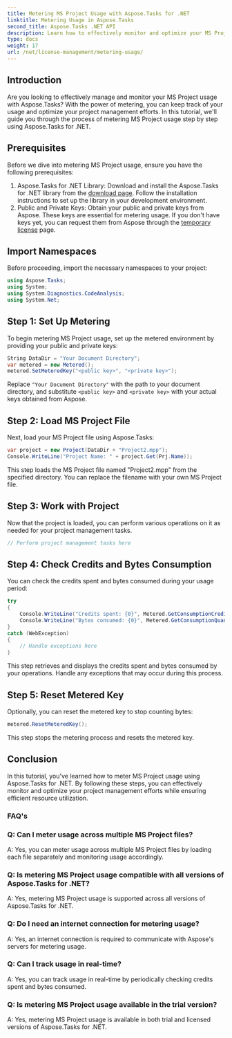 ```yaml
---
title: Metering MS Project Usage with Aspose.Tasks for .NET 
linktitle: Metering Usage in Aspose.Tasks
second_title: Aspose.Tasks .NET API
description: Learn how to effectively monitor and optimize your MS Project usage with Aspose.Tasks for .NET. Step-by-step guide for efficient project management.
type: docs
weight: 17
url: /net/license-management/metering-usage/
---
```

## Introduction
Are you looking to effectively manage and monitor your MS Project usage with Aspose.Tasks? With the power of metering, you can keep track of your usage and optimize your project management efforts. In this tutorial, we'll guide you through the process of metering MS Project usage step by step using Aspose.Tasks for .NET.
## Prerequisites
Before we dive into metering MS Project usage, ensure you have the following prerequisites:
1. Aspose.Tasks for .NET Library: Download and install the Aspose.Tasks for .NET library from the [download page](https://releases.aspose.com/tasks/net/). Follow the installation instructions to set up the library in your development environment.
2. Public and Private Keys: Obtain your public and private keys from Aspose. These keys are essential for metering usage. If you don't have keys yet, you can request them from Aspose through the [temporary license](https://purchase.aspose.com/temporary-license/) page.

## Import Namespaces
Before proceeding, import the necessary namespaces to your project:
```csharp
using Aspose.Tasks;
using System;
using System.Diagnostics.CodeAnalysis;
using System.Net;

```
## Step 1: Set Up Metering
To begin metering MS Project usage, set up the metered environment by providing your public and private keys:
```csharp
String DataDir = "Your Document Directory";
var metered = new Metered();
metered.SetMeteredKey("<public key>", "<private key>");
```
Replace `"Your Document Directory"` with the path to your document directory, and substitute `<public key>` and `<private key>` with your actual keys obtained from Aspose.
## Step 2: Load MS Project File
Next, load your MS Project file using Aspose.Tasks:
```csharp
var project = new Project(DataDir + "Project2.mpp");
Console.WriteLine("Project Name: " + project.Get(Prj.Name));
```
This step loads the MS Project file named "Project2.mpp" from the specified directory. You can replace the filename with your own MS Project file.
## Step 3: Work with Project
Now that the project is loaded, you can perform various operations on it as needed for your project management tasks.
```csharp
// Perform project management tasks here
```
## Step 4: Check Credits and Bytes Consumption
You can check the credits spent and bytes consumed during your usage period:
```csharp
try
{
    Console.WriteLine("Credits spent: {0}", Metered.GetConsumptionCredit());
    Console.WriteLine("Bytes consumed: {0}", Metered.GetConsumptionQuantity());
}
catch (WebException)
{
    // Handle exceptions here
}
```
This step retrieves and displays the credits spent and bytes consumed by your operations. Handle any exceptions that may occur during this process.
## Step 5: Reset Metered Key
Optionally, you can reset the metered key to stop counting bytes:
```csharp
metered.ResetMeteredKey();
```
This step stops the metering process and resets the metered key.

## Conclusion
In this tutorial, you've learned how to meter MS Project usage using Aspose.Tasks for .NET. By following these steps, you can effectively monitor and optimize your project management efforts while ensuring efficient resource utilization.
### FAQ's
### Q: Can I meter usage across multiple MS Project files?
A: Yes, you can meter usage across multiple MS Project files by loading each file separately and monitoring usage accordingly.
### Q: Is metering MS Project usage compatible with all versions of Aspose.Tasks for .NET?
A: Yes, metering MS Project usage is supported across all versions of Aspose.Tasks for .NET.
### Q: Do I need an internet connection for metering usage?
A: Yes, an internet connection is required to communicate with Aspose's servers for metering usage.
### Q: Can I track usage in real-time?
A: Yes, you can track usage in real-time by periodically checking credits spent and bytes consumed.
### Q: Is metering MS Project usage available in the trial version?
A: Yes, metering MS Project usage is available in both trial and licensed versions of Aspose.Tasks for .NET.
